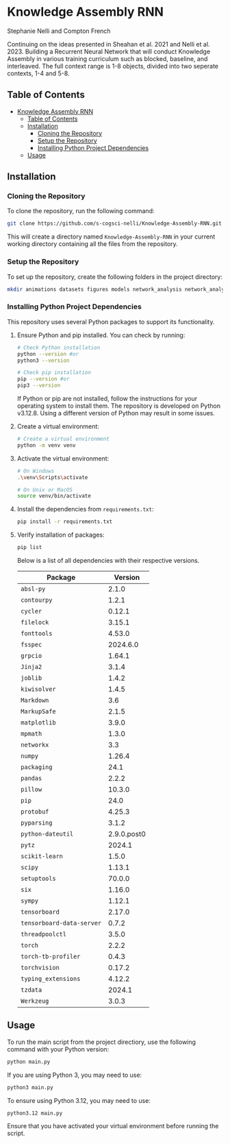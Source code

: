 # Knowledge Assembly RNN

Stephanie Nelli and Compton French

Continuing on the ideas presented in Sheahan et al. 2021 and Nelli et al. 2023. Building a Recurrent Neural Network that will conduct Knowledge Assembly in various training curriculum such as blocked, baseline, and interleaved. The full context range is 1-8 objects, divided into two seperate contexts, 1-4 and 5-8.

## Table of Contents

- [Knowledge Assembly RNN](#knowledge-assembly-rnn)
  - [Table of Contents](#table-of-contents)
  - [Installation](#installation)
    - [Cloning the Repository](#cloning-the-repository)
    - [Setup the Repository](#setup-the-repository)
    - [Installing Python Project Dependencies](#installing-python-project-dependencies)
  - [Usage](#usage)

## Installation

### Cloning the Repository

To clone the repository, run the following command:

```bash
git clone https://github.com/s-cogsci-nelli/Knowledge-Assembly-RNN.git
```

This will create a directory named `Knowledge-Assembly-RNN` in your current working directory containing all the files from the repository.

### Setup the Repository

To set up the repository, create the following folders in the project directory:

```bash
mkdir animations datasets figures models network_analysis network_analysis/lesion_tests network_analysis/RDMs results results/runs trainingrecords trials
```

### Installing Python Project Dependencies

This repository uses several Python packages to support its functionality. 

1. Ensure Python and pip installed. You can check by running:

    ```bash
    # Check Python installation
    python --version #or
    python3 --version

    # Check pip installation
    pip --version #or
    pip3 --version
    ```

    If Python or pip are not installed, follow the instructions for your operating system to install them. The repository is developed on Python v3.12.8. Using a different version of Python may result in some issues.

2. Create a virtual environment:

    ```bash
    # Create a virtual environment
    python -m venv venv
    ```

3. Activate the virtual environment:

    ```bash
    # On Windows
    .\venv\Scripts\activate

    # On Unix or MacOS
    source venv/bin/activate
    ```

4. Install the dependencies from `requirements.txt`:

    ```bash
    pip install -r requirements.txt
    ```

5. Verify installation of packages:

    ```bash
    pip list
    ```

    Below is a list of all dependencies with their respective versions.

    | Package                   | Version    |
    |---------------------------|------------|
    | `absl-py`                 | 2.1.0      |
    | `contourpy`               | 1.2.1      |
    | `cycler`                  | 0.12.1     |
    | `filelock`                | 3.15.1     |
    | `fonttools`               | 4.53.0     |
    | `fsspec`                  | 2024.6.0   |
    | `grpcio`                  | 1.64.1     |
    | `Jinja2`                  | 3.1.4      |
    | `joblib`                  | 1.4.2      |
    | `kiwisolver`              | 1.4.5      |
    | `Markdown`                | 3.6        |
    | `MarkupSafe`              | 2.1.5      |
    | `matplotlib`              | 3.9.0      |
    | `mpmath`                  | 1.3.0      |
    | `networkx`                | 3.3        |
    | `numpy`                   | 1.26.4     |
    | `packaging`               | 24.1       |
    | `pandas`                  | 2.2.2      |
    | `pillow`                  | 10.3.0     |
    | `pip`                     | 24.0       |
    | `protobuf`                | 4.25.3     |
    | `pyparsing`               | 3.1.2      |
    | `python-dateutil`         | 2.9.0.post0|
    | `pytz`                    | 2024.1     |
    | `scikit-learn`            | 1.5.0      |
    | `scipy`                   | 1.13.1     |
    | `setuptools`              | 70.0.0     |
    | `six`                     | 1.16.0     |
    | `sympy`                   | 1.12.1     |
    | `tensorboard`             | 2.17.0     |
    | `tensorboard-data-server` | 0.7.2      |
    | `threadpoolctl`           | 3.5.0      |
    | `torch`                   | 2.2.2      |
    | `torch-tb-profiler`       | 0.4.3      |
    | `torchvision`             | 0.17.2     |
    | `typing_extensions`       | 4.12.2     |
    | `tzdata`                  | 2024.1     |
    | `Werkzeug`                | 3.0.3      |

## Usage

To run the main script from the project directiory, use the following command with your Python version:

```bash
python main.py
```

If you are using Python 3, you may need to use:

```bash
python3 main.py
```

To ensure using Python 3.12, you may need to use:

```bash
python3.12 main.py
```

Ensure that you have activated your virtual environment before running the script.
